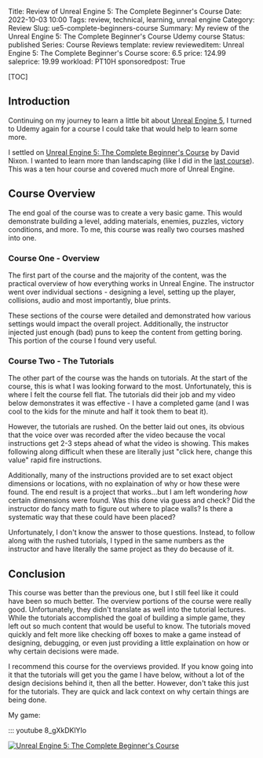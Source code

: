 Title: Review of Unreal Engine 5: The Complete Beginner's Course
Date: 2022-10-03 10:00
Tags: review, technical, learning, unreal engine
Category: Review
Slug: ue5-complete-beginners-course
Summary: My review of the Unreal Engine 5: The Complete Beginner's Course Udemy course
Status: published
Series: Course Reviews
template: review
revieweditem: Unreal Engine 5: The Complete Beginner's Course
score: 6.5
price: 124.99
saleprice: 19.99
workload: PT10H
sponsoredpost: True

[TOC]

## Introduction

Continuing on my journey to learn a little bit about [Unreal Engine 5][unreal], I turned to Udemy again for a
course I could take that would help to learn some more.

I settled on [Unreal Engine 5: The Complete Beginner's Course][1] by David Nixon. I wanted to learn more than
landscaping (like I did in the [last course][2]). This was a ten hour course and covered much more of Unreal
Engine.

## Course Overview

The end goal of the course was to create a very basic game. This would demonstrate building a level, adding
materials, enemies, puzzles, victory conditions, and more. To me, this course was really two courses mashed into
one.

### Course One - Overview

The first part of the course and the majority of the content, was the practical overview of how everything works in
Unreal Engine. The instructor went over individual sections - designing a level, setting up the player, collisions, audio and
most importantly, blue prints.

These sections of the course were detailed and demonstrated how various settings would impact the overall project. Additionally,
the instructor injected just enough (bad) puns to keep the content from getting boring. This portion of the course I found very useful.

### Course Two - The Tutorials

The other part of the course was the hands on tutorials. At the start of the course, this is what I was looking forward to the most. Unfortunately,
this is where I felt the course fell flat. The tutorials did their job and my video below demonstrates it was effective - I have a completed game
(and I was cool to the kids for the minute and half it took them to beat it).

However, the tutorials are rushed. On the better laid out ones, its obvious that the voice over was recorded after the video because the vocal instructions
get 2-3 steps ahead of what the video is showing. This makes following along difficult when these are literally just "click here, change this value"
rapid fire instructions.

Additionally, many of the instructions provided are to set exact object dimensions or locations, with no explaination of why or how these were found.
The end result is a project that works...but I am left wondering _how_ certain dimensions were found. Was this done via guess and check? Did the
instructor do fancy math to figure out where to place walls? Is there a systematic way that these could have been placed?

Unfortunately, I don't know the answer to those questions. Instead, to follow along with the rushed tutorials, I typed in the same numbers as the instructor
and have literally the same project as they do because of it.


## Conclusion

This course was better than the previous one, but I still feel like it could have been so much better. The overview portions of the course were
really good. Unfortunately, they didn't translate as well into the tutorial lectures. While the tutorials accomplished the goal of building a
simple game, they left out so much content that would be useful to know. The tutorials moved quickly and felt more like checking off boxes to
make a game instead of designing, debugging, or even just providing a little explaination on how or why certain decisions were made.

I recommend this course for the overviews provided. If you know going into it that the tutorials will get you the game I have below, without a lot
of the design decisions behind it, then all the better. However, don't take this just for the tutorials. They are quick and lack context on why
certain things are being done.

My game:

::: youtube 8_gXkDKlYIo


[![Unreal Engine 5: The Complete Beginner's Course][certificate]][courselink]



 [1]: https://click.linksynergy.com/link?id=upT2m3Gzivc&offerid=1597309.3919718114045537750783219&type=2&murl=https%3a%2f%2fwww.udemy.com%2fcourse%2funreal-engine-5-the-complete-beginners-course%2f
 [2]: {filename}2022_09_20_UE5_realistic_environment_design_beginners.md
 [unreal]: https://www.unrealengine.com/en-US/unreal-engine-5
 [certificate]: {attach}images/UC-ue5-complete-beginners-course.jpg
 [courselink]: https://ude.my/UC-b0f6acd8-5f68-4f67-a64d-30bd1faee7da
